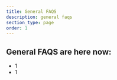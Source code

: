 ```yaml
---
title: General FAQS
description: general faqs
section_type: page
order: 1
---
```

## General FAQS are here now:

* 1
* 1
